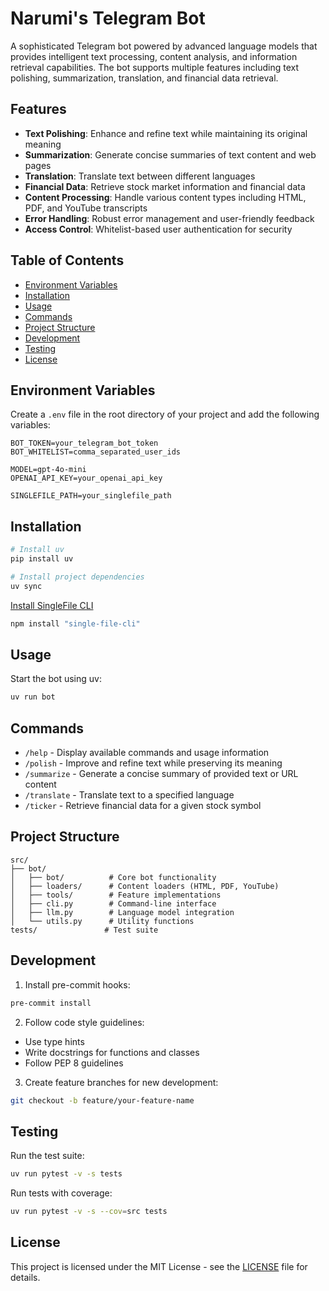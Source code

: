 # Narumi's Telegram Bot

A sophisticated Telegram bot powered by advanced language models that provides intelligent text processing, content analysis, and information retrieval capabilities. The bot supports multiple features including text polishing, summarization, translation, and financial data retrieval.

## Features

- **Text Polishing**: Enhance and refine text while maintaining its original meaning
- **Summarization**: Generate concise summaries of text content and web pages
- **Translation**: Translate text between different languages
- **Financial Data**: Retrieve stock market information and financial data
- **Content Processing**: Handle various content types including HTML, PDF, and YouTube transcripts
- **Error Handling**: Robust error management and user-friendly feedback
- **Access Control**: Whitelist-based user authentication for security

## Table of Contents

- [Environment Variables](#environment-variables)
- [Installation](#installation)
- [Usage](#usage)
- [Commands](#commands)
- [Project Structure](#project-structure)
- [Development](#development)
- [Testing](#testing)
- [License](#license)

## Environment Variables

Create a `.env` file in the root directory of your project and add the following variables:

```plaintext
BOT_TOKEN=your_telegram_bot_token
BOT_WHITELIST=comma_separated_user_ids

MODEL=gpt-4o-mini
OPENAI_API_KEY=your_openai_api_key

SINGLEFILE_PATH=your_singlefile_path
```

## Installation

```sh
# Install uv
pip install uv

# Install project dependencies
uv sync
```

[Install SingleFile CLI](https://github.com/gildas-lormeau/single-file-cli?tab=readme-ov-file#manual-installation)

```sh
npm install "single-file-cli"
```

## Usage

Start the bot using uv:

```sh
uv run bot
```

## Commands

- `/help` - Display available commands and usage information
- `/polish` - Improve and refine text while preserving its meaning
- `/summarize` - Generate a concise summary of provided text or URL content
- `/translate` - Translate text to a specified language
- `/ticker` - Retrieve financial data for a given stock symbol

## Project Structure

```
src/
├── bot/
│   ├── bot/          # Core bot functionality
│   ├── loaders/      # Content loaders (HTML, PDF, YouTube)
│   ├── tools/        # Feature implementations
│   ├── cli.py        # Command-line interface
│   ├── llm.py        # Language model integration
│   └── utils.py      # Utility functions
tests/               # Test suite
```

## Development

1. Install pre-commit hooks:

```sh
pre-commit install
```

2. Follow code style guidelines:

- Use type hints
- Write docstrings for functions and classes
- Follow PEP 8 guidelines

3. Create feature branches for new development:

```sh
git checkout -b feature/your-feature-name
```

## Testing

Run the test suite:

```sh
uv run pytest -v -s tests
```

Run tests with coverage:

```sh
uv run pytest -v -s --cov=src tests
```

## License

This project is licensed under the MIT License - see the [LICENSE](LICENSE) file for details.
